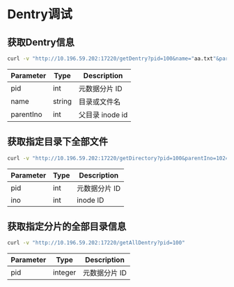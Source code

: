 # Dentry调试

## 获取Dentry信息

``` bash
curl -v "http://10.196.59.202:17220/getDentry?pid=100&name="aa.txt"&parentIno=1024"
```

| Parameter | Type    | Description               |
|-----------|---------|---------------------------|
| pid       | int | 元数据分片 ID         |
| name      | string  | 目录或文件名    |
| parentIno | int | 父目录 inode id |

## 获取指定目录下全部文件

``` bash
curl -v "http://10.196.59.202:17220/getDirectory?pid=100&parentIno=1024"
```

| Parameter | Type    | Description  |
|-----------|---------|--------------|
| pid       | int | 元数据分片 ID |
| ino       | int | inode ID     |


## 获取指定分片的全部目录信息

``` bash
curl -v "http://10.196.59.202:17220/getAllDentry?pid=100"
```

| Parameter | Type    | Description  |
|-----------|---------|--------------|
| pid       | integer | 元数据分片 ID |
